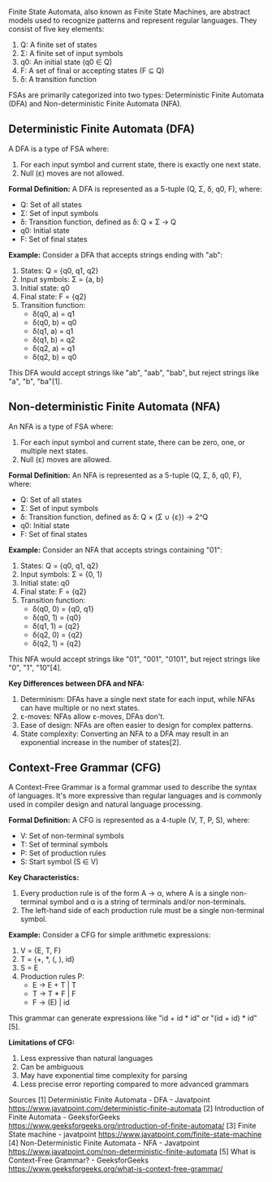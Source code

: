 Finite State Automata, also known as Finite State Machines, are abstract models used to recognize patterns and represent regular languages. They consist of five key elements:

1. Q: A finite set of states
2. Σ: A finite set of input symbols
3. q0: An initial state (q0 ∈ Q)
4. F: A set of final or accepting states (F ⊆ Q)
5. δ: A transition function

FSAs are primarily categorized into two types: Deterministic Finite Automata (DFA) and Non-deterministic Finite Automata (NFA).

## Deterministic Finite Automata (DFA)

A DFA is a type of FSA where:

1. For each input symbol and current state, there is exactly one next state.
2. Null (ε) moves are not allowed.

**Formal Definition:**
A DFA is represented as a 5-tuple (Q, Σ, δ, q0, F), where:
- Q: Set of all states
- Σ: Set of input symbols
- δ: Transition function, defined as δ: Q × Σ → Q
- q0: Initial state
- F: Set of final states

**Example:**
Consider a DFA that accepts strings ending with "ab":

1. States: Q = {q0, q1, q2}
2. Input symbols: Σ = {a, b}
3. Initial state: q0
4. Final state: F = {q2}
5. Transition function:
   - δ(q0, a) = q1
   - δ(q0, b) = q0
   - δ(q1, a) = q1
   - δ(q1, b) = q2
   - δ(q2, a) = q1
   - δ(q2, b) = q0

This DFA would accept strings like "ab", "aab", "bab", but reject strings like "a", "b", "ba"[1].

## Non-deterministic Finite Automata (NFA)

An NFA is a type of FSA where:

1. For each input symbol and current state, there can be zero, one, or multiple next states.
2. Null (ε) moves are allowed.

**Formal Definition:**
An NFA is represented as a 5-tuple (Q, Σ, δ, q0, F), where:
- Q: Set of all states
- Σ: Set of input symbols
- δ: Transition function, defined as δ: Q × (Σ ∪ {ε}) → 2^Q
- q0: Initial state
- F: Set of final states

**Example:**
Consider an NFA that accepts strings containing "01":

1. States: Q = {q0, q1, q2}
2. Input symbols: Σ = {0, 1}
3. Initial state: q0
4. Final state: F = {q2}
5. Transition function:
   - δ(q0, 0) = {q0, q1}
   - δ(q0, 1) = {q0}
   - δ(q1, 1) = {q2}
   - δ(q2, 0) = {q2}
   - δ(q2, 1) = {q2}

This NFA would accept strings like "01", "001", "0101", but reject strings like "0", "1", "10"[4].

**Key Differences between DFA and NFA:**

1. Determinism: DFAs have a single next state for each input, while NFAs can have multiple or no next states.
2. ε-moves: NFAs allow ε-moves, DFAs don't.
3. Ease of design: NFAs are often easier to design for complex patterns.
4. State complexity: Converting an NFA to a DFA may result in an exponential increase in the number of states[2].

## Context-Free Grammar (CFG)

A Context-Free Grammar is a formal grammar used to describe the syntax of languages. It's more expressive than regular languages and is commonly used in compiler design and natural language processing.

**Formal Definition:**
A CFG is represented as a 4-tuple (V, T, P, S), where:
- V: Set of non-terminal symbols
- T: Set of terminal symbols
- P: Set of production rules
- S: Start symbol (S ∈ V)

**Key Characteristics:**
1. Every production rule is of the form A → α, where A is a single non-terminal symbol and α is a string of terminals and/or non-terminals.
2. The left-hand side of each production rule must be a single non-terminal symbol.

**Example:**
Consider a CFG for simple arithmetic expressions:

1. V = {E, T, F}
2. T = {+, *, (, ), id}
3. S = E
4. Production rules P:
   - E → E + T | T
   - T → T * F | F
   - F → (E) | id

This grammar can generate expressions like "id + id * id" or "(id + id) * id"[5].

**Limitations of CFG:**
1. Less expressive than natural languages
2. Can be ambiguous
3. May have exponential time complexity for parsing
4. Less precise error reporting compared to more advanced grammars

Sources
[1] Deterministic Finite Automata - DFA - Javatpoint https://www.javatpoint.com/deterministic-finite-automata
[2] Introduction of Finite Automata - GeeksforGeeks https://www.geeksforgeeks.org/introduction-of-finite-automata/
[3] Finite State machine - javatpoint https://www.javatpoint.com/finite-state-machine
[4] Non-Deterministic Finite Automata - NFA - Javatpoint https://www.javatpoint.com/non-deterministic-finite-automata
[5] What is Context-Free Grammar? - GeeksforGeeks https://www.geeksforgeeks.org/what-is-context-free-grammar/
